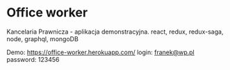 # Office worker

Kancelaria Prawnicza - aplikacja demonstracyjna.
react, redux, redux-saga, node, graphql, mongoDB

Demo: https://office-worker.herokuapp.com/
login: franek@wp.pl 
password: 123456
